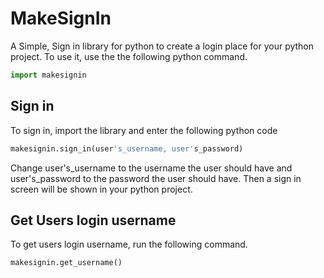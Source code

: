 # MakeSignIn

A Simple, Sign in library for python to create a login place for your python project. To use it, use the the following python command.
```python
import makesignin
```
## Sign in

To sign in, import the library and enter the following python code
```python
makesignin.sign_in(user's_username, user's_password)
```
Change user's_username to the username the user should have and user's_password to the password the user should have. Then a sign in screen will be shown in your python project.

## Get Users login username
To get users login username, run the following command.
```python
makesignin.get_username()
```
